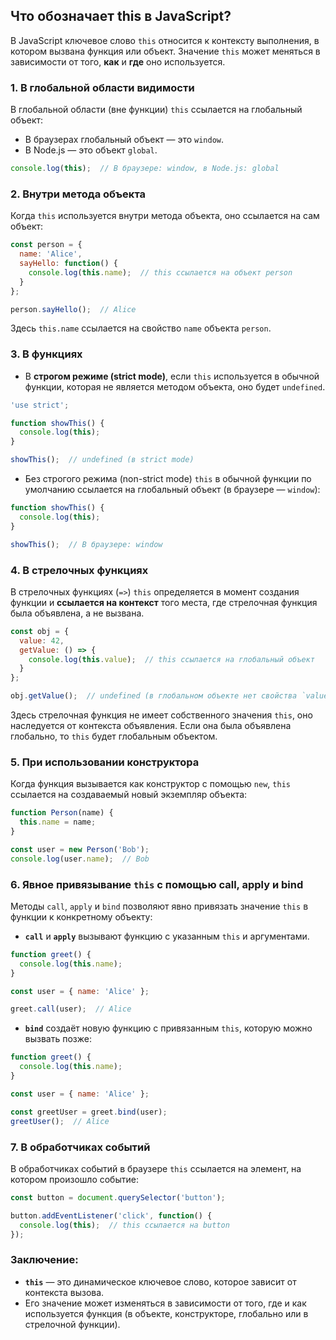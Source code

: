 ## Что обозначает this в JavaScript?

В JavaScript ключевое слово `this` относится к контексту выполнения, в котором вызвана функция или объект. Значение `this` может меняться в зависимости от того, **как** и **где** оно используется.

### 1. **В глобальной области видимости**
В глобальной области (вне функции) `this` ссылается на глобальный объект:
- В браузерах глобальный объект — это `window`.
- В Node.js — это объект `global`.

```javascript
console.log(this);  // В браузере: window, в Node.js: global
```

### 2. **Внутри метода объекта**
Когда `this` используется внутри метода объекта, оно ссылается на сам объект:

```javascript
const person = {
  name: 'Alice',
  sayHello: function() {
    console.log(this.name);  // this ссылается на объект person
  }
};

person.sayHello();  // Alice
```

Здесь `this.name` ссылается на свойство `name` объекта `person`.

### 3. **В функциях**
- В **строгом режиме (strict mode)**, если `this` используется в обычной функции, которая не является методом объекта, оно будет `undefined`.

```javascript
'use strict';

function showThis() {
  console.log(this);
}

showThis();  // undefined (в strict mode)
```

- Без строгого режима (non-strict mode) `this` в обычной функции по умолчанию ссылается на глобальный объект (в браузере — `window`):

```javascript
function showThis() {
  console.log(this);
}

showThis();  // В браузере: window
```

### 4. **В стрелочных функциях**
В стрелочных функциях (`=>`) `this` определяется в момент создания функции и **ссылается на контекст** того места, где стрелочная функция была объявлена, а не вызвана.

```javascript
const obj = {
  value: 42,
  getValue: () => {
    console.log(this.value);  // this ссылается на глобальный объект
  }
};

obj.getValue();  // undefined (в глобальном объекте нет свойства `value`)
```

Здесь стрелочная функция не имеет собственного значения `this`, оно наследуется от контекста объявления. Если она была объявлена глобально, то `this` будет глобальным объектом.

### 5. **При использовании конструктора**
Когда функция вызывается как конструктор с помощью `new`, `this` ссылается на создаваемый новый экземпляр объекта:

```javascript
function Person(name) {
  this.name = name;
}

const user = new Person('Bob');
console.log(user.name);  // Bob
```

### 6. **Явное привязывание `this` с помощью call, apply и bind**

Методы `call`, `apply` и `bind` позволяют явно привязать значение `this` в функции к конкретному объекту:

- **`call`** и **`apply`** вызывают функцию с указанным `this` и аргументами.

```javascript
function greet() {
  console.log(this.name);
}

const user = { name: 'Alice' };

greet.call(user);  // Alice
```

- **`bind`** создаёт новую функцию с привязанным `this`, которую можно вызвать позже:

```javascript
function greet() {
  console.log(this.name);
}

const user = { name: 'Alice' };

const greetUser = greet.bind(user);
greetUser();  // Alice
```

### 7. **В обработчиках событий**
В обработчиках событий в браузере `this` ссылается на элемент, на котором произошло событие:

```javascript
const button = document.querySelector('button');

button.addEventListener('click', function() {
  console.log(this);  // this ссылается на button
});
```

### Заключение:
- **`this`** — это динамическое ключевое слово, которое зависит от контекста вызова.
- Его значение может изменяться в зависимости от того, где и как используется функция (в объекте, конструкторе, глобально или в стрелочной функции).